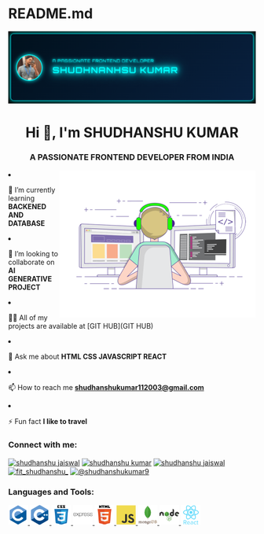 # README.md
![logo](https://github.com/Shudhanshu9122/README.md/blob/main/git%20hbub%20banner.png)
<h1 align="center">Hi 👋, I'm SHUDHANSHU KUMAR</h1>
<h3 align="center">A PASSIONATE FRONTEND DEVELOPER FROM INDIA</h3>
<img align="right" alt="coding" width="400" src="https://raw.githubusercontent.com/devSouvik/devSouvik/master/gif3.gif"
- 🔭 I’m currently working on **SRM VIRTUAL LAB**

- 🌱 I’m currently learning **BACKENED AND DATABASE**

- 👯 I’m looking to collaborate on **AI GENERATIVE PROJECT**

- 👨‍💻 All of my projects are available at [GIT HUB](GIT HUB)

- 💬 Ask me about **HTML CSS JAVASCRIPT REACT**

- 📫 How to reach me **shudhanshukumar112003@gmail.com**

- ⚡ Fun fact **I like to travel**

<h3 align="left">Connect with me:</h3>
<p align="left">
    <a href="https://twitter.com/shudhanshu jaiswal" target="blank"><img align="center"
            src="https://raw.githubusercontent.com/rahuldkjain/github-profile-readme-generator/master/src/images/icons/Social/twitter.svg"
            alt="shudhanshu jaiswal" height="30" width="40" /></a>
    <a href="https://linkedin.com/in/shudhanshu kumar" target="blank"><img align="center"
            src="https://raw.githubusercontent.com/rahuldkjain/github-profile-readme-generator/master/src/images/icons/Social/linked-in-alt.svg"
            alt="shudhanshu kumar" height="30" width="40" /></a>
    <a href="https://fb.com/shudhanshu jaiswal" target="blank"><img align="center"
            src="https://raw.githubusercontent.com/rahuldkjain/github-profile-readme-generator/master/src/images/icons/Social/facebook.svg"
            alt="shudhanshu jaiswal" height="30" width="40" /></a>
    <a href="https://instagram.com/fit_shudhanshu_" target="blank"><img align="center"
            src="https://raw.githubusercontent.com/rahuldkjain/github-profile-readme-generator/master/src/images/icons/Social/instagram.svg"
            alt="fit_shudhanshu_" height="30" width="40" /></a>
    <a href="https://www.hackerrank.com/@shudhanshukumar9" target="blank"><img align="center"
            src="https://raw.githubusercontent.com/rahuldkjain/github-profile-readme-generator/master/src/images/icons/Social/hackerrank.svg"
            alt="@shudhanshukumar9" height="30" width="40" /></a>
</p>

<h3 align="left">Languages and Tools:</h3>
<p align="left"> <a href="https://www.cprogramming.com/" target="_blank" rel="noreferrer"> <img
            src="https://raw.githubusercontent.com/devicons/devicon/master/icons/c/c-original.svg" alt="c" width="40"
            height="40" /> </a> <a href="https://www.w3schools.com/cpp/" target="_blank" rel="noreferrer"> <img
            src="https://raw.githubusercontent.com/devicons/devicon/master/icons/cplusplus/cplusplus-original.svg"
            alt="cplusplus" width="40" height="40" /> </a> <a href="https://www.w3schools.com/css/" target="_blank"
        rel="noreferrer"> <img
            src="https://raw.githubusercontent.com/devicons/devicon/master/icons/css3/css3-original-wordmark.svg"
            alt="css3" width="40" height="40" /> </a> <a href="https://expressjs.com" target="_blank" rel="noreferrer">
        <img src="https://raw.githubusercontent.com/devicons/devicon/master/icons/express/express-original-wordmark.svg"
            alt="express" width="40" height="40" /> </a> <a href="https://www.w3.org/html/" target="_blank"
        rel="noreferrer"> <img
            src="https://raw.githubusercontent.com/devicons/devicon/master/icons/html5/html5-original-wordmark.svg"
            alt="html5" width="40" height="40" /> </a> <a href="https://developer.mozilla.org/en-US/docs/Web/JavaScript"
        target="_blank" rel="noreferrer"> <img
            src="https://raw.githubusercontent.com/devicons/devicon/master/icons/javascript/javascript-original.svg"
            alt="javascript" width="40" height="40" /> </a> <a href="https://www.mongodb.com/" target="_blank"
        rel="noreferrer"> <img
            src="https://raw.githubusercontent.com/devicons/devicon/master/icons/mongodb/mongodb-original-wordmark.svg"
            alt="mongodb" width="40" height="40" /> </a> <a href="https://nodejs.org" target="_blank" rel="noreferrer">
        <img src="https://raw.githubusercontent.com/devicons/devicon/master/icons/nodejs/nodejs-original-wordmark.svg"
            alt="nodejs" width="40" height="40" /> </a> <a href="https://reactjs.org/" target="_blank" rel="noreferrer">
        <img src="https://raw.githubusercontent.com/devicons/devicon/master/icons/react/react-original-wordmark.svg"
            alt="react" width="40" height="40" /> </a> </p>
